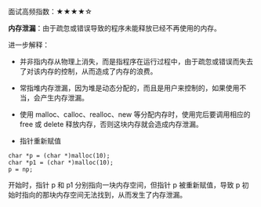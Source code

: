 面试高频指数：★★★★☆

**内存泄漏**：由于疏忽或错误导致的程序未能释放已经不再使用的内存。

进一步解释：

* 并非指内存从物理上消失，而是指程序在运行过程中，由于疏忽或错误而失去了对该内存的控制，从而造成了内存的浪费。

* 常指堆内存泄漏，因为堆是动态分配的，而且是用户来控制的，如果使用不当，会产生内存泄漏。

* 使用 malloc、calloc、realloc、new 等分配内存时，使用完后要调用相应的 free 或 delete 释放内存，否则这块内存就会造成内存泄漏。

* 指针重新赋值


```
char *p = (char *)malloc(10);
char *p1 = (char *)malloc(10);
p = np;
```

开始时，指针 p 和 p1 分别指向一块内存空间，但指针 p 被重新赋值，导致 p 初始时指向的那块内存空间无法找到，从而发生了内存泄漏。

